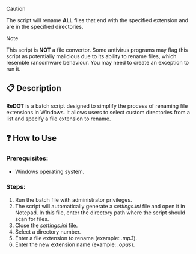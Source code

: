 > [!CAUTION]
> The script will rename **ALL** files that end with the specified extension and are in the specified directories.

> [!NOTE]
> This script is **NOT** a file convertor. Some antivirus programs may flag this script as potentially malicious due to its ability to rename files, which resemble ransomware behaviour. You may need to create an exception to run it.

## 📋 Description
**ReDOT** is a batch script designed to simplify the process of renaming file extensions in Windows. It allows users to select custom directories from a list and specify a file extension to rename.

## ❓ How to Use

### Prerequisites:
- Windows operating system.

### Steps:

1. Run the batch file with administrator privileges.
2. The script will automatically generate a *settings.ini* file and open it in Notepad. In this file, enter the directory path where the script should scan for files.
3. Close the *settings.ini* file.
4. Select a directory number.
5. Enter a file extension to rename (example: *.mp3*).
6. Enter the new extension name (example: *.opus*).

